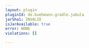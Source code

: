 ```yaml
---
layout: plugin
pluginId: de.buehmann.gradle.jubula
jarSha1: INVALID
isJarAvailable: true
error: NONE
violations: []

---
```

